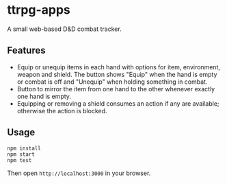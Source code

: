 # ttrpg-apps

A small web-based D&D combat tracker.

## Features

- Equip or unequip items in each hand with options for item, environment, weapon and shield. The button shows "Equip" when the hand is empty or combat is off and "Unequip" when holding something in combat.
- Button to mirror the item from one hand to the other whenever exactly one hand is empty.
- Equipping or removing a shield consumes an action if any are available; otherwise the action is blocked.

## Usage

```
npm install
npm start
npm test
```

Then open `http://localhost:3000` in your browser.

